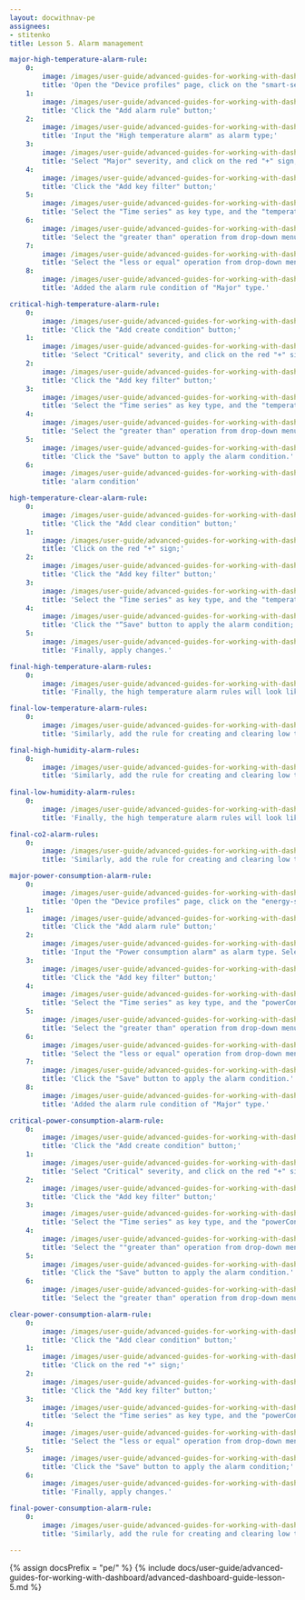 ```yaml
---
layout: docwithnav-pe
assignees:
- stitenko
title: Lesson 5. Alarm management

major-high-temperature-alarm-rule:
    0:
        image: /images/user-guide/advanced-guides-for-working-with-dashboard/lesson-5/major-high-temperature-alarm-rule-1-pe.png
        title: 'Open the "Device profiles" page, click on the "smart-sensor" device profile to open its details. Enter editing mode by clicking the big orange pencil button;'
    1:
        image: /images/user-guide/advanced-guides-for-working-with-dashboard/lesson-5/major-high-temperature-alarm-rule-2-pe.png
        title: 'Click the "Add alarm rule" button;'
    2:
        image: /images/user-guide/advanced-guides-for-working-with-dashboard/lesson-5/major-high-temperature-alarm-rule-3-pe.png
        title: 'Input the "High temperature alarm" as alarm type;'
    3:
        image: /images/user-guide/advanced-guides-for-working-with-dashboard/lesson-5/major-high-temperature-alarm-rule-4-pe.png
        title: 'Select "Major" severity, and click on the red "+" sign;'
    4:
        image: /images/user-guide/advanced-guides-for-working-with-dashboard/lesson-5/major-high-temperature-alarm-rule-5-pe.png
        title: 'Click the "Add key filter" button;'
    5:
        image: /images/user-guide/advanced-guides-for-working-with-dashboard/lesson-5/major-high-temperature-alarm-rule-6-pe.png
        title: 'Select the "Time series" as key type, and the "temperature" as the key name. Change "Value type" to "Numeric". Click the "Add" button in the "Filters" section;'
    6:
        image: /images/user-guide/advanced-guides-for-working-with-dashboard/lesson-5/major-high-temperature-alarm-rule-7-pe.png
        title: 'Select the "greater than" operation from drop-down menu, and input "30" as the threshold value. Click "Add" again to add another rule;'
    7:
        image: /images/user-guide/advanced-guides-for-working-with-dashboard/lesson-5/major-high-temperature-alarm-rule-8-pe.png
        title: 'Select the "less or equal" operation from drop-down menu, and input "32" as the threshold value. Click "Add" to confirm adding key filter;'
    8:
        image: /images/user-guide/advanced-guides-for-working-with-dashboard/lesson-5/major-high-temperature-alarm-rule-9-pe.png
        title: 'Added the alarm rule condition of "Major" type.'

critical-high-temperature-alarm-rule:
    0:
        image: /images/user-guide/advanced-guides-for-working-with-dashboard/lesson-5/critical-high-temperature-alarm-rule-1-pe.png
        title: 'Click the "Add create condition" button;'
    1:
        image: /images/user-guide/advanced-guides-for-working-with-dashboard/lesson-5/critical-high-temperature-alarm-rule-2-pe.png
        title: 'Select "Critical" severity, and click on the red "+" sign;'
    2:
        image: /images/user-guide/advanced-guides-for-working-with-dashboard/lesson-5/critical-high-temperature-alarm-rule-3-pe.png
        title: 'Click the "Add key filter" button;'
    3:
        image: /images/user-guide/advanced-guides-for-working-with-dashboard/lesson-5/critical-high-temperature-alarm-rule-4-pe.png
        title: 'Select the "Time series" as key type, and the "temperature" as the key name. Change "Value type" to "Numeric". Click the "Add" button in the "Filters" section;'
    4:
        image: /images/user-guide/advanced-guides-for-working-with-dashboard/lesson-5/critical-high-temperature-alarm-rule-5-pe.png
        title: 'Select the "greater than" operation from drop-down menu, and input `32` as the threshold value. Click "Add" to confirm adding key filter;'
    5:
        image: /images/user-guide/advanced-guides-for-working-with-dashboard/lesson-5/critical-high-temperature-alarm-rule-6-pe.png
        title: 'Click the "Save" button to apply the alarm condition.'
    6:
        image: /images/user-guide/advanced-guides-for-working-with-dashboard/lesson-5/critical-high-temperature-alarm-rule-7-pe.png
        title: 'alarm condition'

high-temperature-clear-alarm-rule:
    0:
        image: /images/user-guide/advanced-guides-for-working-with-dashboard/lesson-5/high-temperature-clear-alarm-rule-1-pe.png
        title: 'Click the "Add clear condition" button;'
    1:
        image: /images/user-guide/advanced-guides-for-working-with-dashboard/lesson-5/high-temperature-clear-alarm-rule-2-pe.png
        title: 'Click on the red "+" sign;'
    2:
        image: /images/user-guide/advanced-guides-for-working-with-dashboard/lesson-5/high-temperature-clear-alarm-rule-3-pe.png
        title: 'Click the "Add key filter" button;'
    3:
        image: /images/user-guide/advanced-guides-for-working-with-dashboard/lesson-5/high-temperature-clear-alarm-rule-4-pe.png
        title: 'Select the "Time series" as key type, and the "temperature" as the key name. Change "Value type" to "Numeric". Click the "Add" button in the "Filters" section. Select the "less or equal" operation from drop-down menu, and input "30" as the threshold value. Click "Add" to confirm adding key filter;'
    4:
        image: /images/user-guide/advanced-guides-for-working-with-dashboard/lesson-5/high-temperature-clear-alarm-rule-5-pe.png
        title: 'Click the "“Save" button to apply the alarm condition;'
    5:
        image: /images/user-guide/advanced-guides-for-working-with-dashboard/lesson-5/high-temperature-clear-alarm-rule-6-pe.png
        title: 'Finally, apply changes.'

final-high-temperature-alarm-rules:
    0:
        image: /images/user-guide/advanced-guides-for-working-with-dashboard/lesson-5/final-high-temperature-alarm-rules-1-pe.png
        title: 'Finally, the high temperature alarm rules will look like this.'

final-low-temperature-alarm-rules:
    0:
        image: /images/user-guide/advanced-guides-for-working-with-dashboard/lesson-5/final-low-temperature-alarm-rules-1-pe.png
        title: 'Similarly, add the rule for creating and clearing low temperature alerts: If the temperature falls below 20 but is not below 18 (inclusive), the alarm with the type "Major" will be created. If the temperature drops below 18, an alarm with the type "Critical" will be created. When the temperature rises above 20 degrees again, the alarm will be cleared.'

final-high-humidity-alarm-rules:
    0:
        image: /images/user-guide/advanced-guides-for-working-with-dashboard/lesson-5/final-high-humidity-alarm-rules-1-pe.png
        title: 'Similarly, add the rule for creating and clearing low temperature alerts: If the temperature falls below 20 but is not below 18 (inclusive), the alarm with the type "Major" will be created. If the temperature drops below 18, an alarm with the type "Critical" will be created. When the temperature rises above 20 degrees again, the alarm will be cleared.'
  
final-low-humidity-alarm-rules:
    0:
        image: /images/user-guide/advanced-guides-for-working-with-dashboard/lesson-5/final-low-humidity-alarm-rules-1-pe.png
        title: 'Finally, the high temperature alarm rules will look like this.'

final-co2-alarm-rules:
    0:
        image: /images/user-guide/advanced-guides-for-working-with-dashboard/lesson-5/final-co2-alarm-rules-1-pe.png
        title: 'Similarly, add the rule for creating and clearing low temperature alerts: If the temperature falls below 20 but is not below 18 (inclusive), the alarm with the type "Major" will be created. If the temperature drops below 18, an alarm with the type "Critical" will be created. When the temperature rises above 20 degrees again, the alarm will be cleared.'

major-power-consumption-alarm-rule:
    0:
        image: /images/user-guide/advanced-guides-for-working-with-dashboard/lesson-5/major-power-consumption-alarm-rule-1-pe.png
        title: 'Open the "Device profiles" page, click on the "energy-sensor" device profile to open its details. Enter editing mode by clicking the big orange pencil button;'
    1:
        image: /images/user-guide/advanced-guides-for-working-with-dashboard/lesson-5/major-power-consumption-alarm-rule-2-pe.png
        title: 'Click the "Add alarm rule" button;'
    2:
        image: /images/user-guide/advanced-guides-for-working-with-dashboard/lesson-5/major-power-consumption-alarm-rule-3-pe.png
        title: 'Input the "Power consumption alarm" as alarm type. Select "Major" severity, and click on the red "+" sign;'
    3:
        image: /images/user-guide/advanced-guides-for-working-with-dashboard/lesson-5/major-power-consumption-alarm-rule-4-pe.png
        title: 'Click the "Add key filter" button;'
    4:
        image: /images/user-guide/advanced-guides-for-working-with-dashboard/lesson-5/major-power-consumption-alarm-rule-5-pe.png
        title: 'Select the "Time series" as key type, and the "powerConsumption" as the key name. Change "Value type" to "Numeric". Click the "Add" button in the "Filters" section;'
    5:
        image: /images/user-guide/advanced-guides-for-working-with-dashboard/lesson-5/major-power-consumption-alarm-rule-6-pe.png
        title: 'Select the "greater than" operation from drop-down menu, and input "2" as the threshold value. Click "Add" again to add another rule;'
    6:
        image: /images/user-guide/advanced-guides-for-working-with-dashboard/lesson-5/major-power-consumption-alarm-rule-7-pe.png
        title: 'Select the "less or equal" operation from drop-down menu, and input "3" as the threshold value. Click "Add" to confirm adding key filter;'
    7:
        image: /images/user-guide/advanced-guides-for-working-with-dashboard/lesson-5/major-power-consumption-alarm-rule-8-pe.png
        title: 'Click the "Save" button to apply the alarm condition.'
    8:
        image: /images/user-guide/advanced-guides-for-working-with-dashboard/lesson-5/major-power-consumption-alarm-rule-9-pe.png
        title: 'Added the alarm rule condition of "Major" type.'

critical-power-consumption-alarm-rule:
    0:
        image: /images/user-guide/advanced-guides-for-working-with-dashboard/lesson-5/critical-power-consumption-alarm-rule-1-pe.png
        title: 'Click the "Add create condition" button;'
    1:
        image: /images/user-guide/advanced-guides-for-working-with-dashboard/lesson-5/critical-power-consumption-alarm-rule-2-pe.png
        title: 'Select "Critical" severity, and click on the red "+" sign;'
    2:
        image: /images/user-guide/advanced-guides-for-working-with-dashboard/lesson-5/critical-power-consumption-alarm-rule-3-pe.png
        title: 'Click the "Add key filter" button;'
    3:
        image: /images/user-guide/advanced-guides-for-working-with-dashboard/lesson-5/critical-power-consumption-alarm-rule-4-pe.png
        title: 'Select the "Time series" as key type, and the "powerConsumption" as the key name. Change "Value type" to "Numeric". Click the "Add" button in the "Filters" section;'
    4:
        image: /images/user-guide/advanced-guides-for-working-with-dashboard/lesson-5/critical-power-consumption-alarm-rule-5-pe.png
        title: 'Select the ""greater than" operation from drop-down menu, and input 3 as the threshold value. Click "Add" to confirm adding key filter;'
    5:
        image: /images/user-guide/advanced-guides-for-working-with-dashboard/lesson-5/critical-power-consumption-alarm-rule-6-pe.png
        title: 'Click the "Save" button to apply the alarm condition.'
    6:
        image: /images/user-guide/advanced-guides-for-working-with-dashboard/lesson-5/critical-power-consumption-alarm-rule-7-pe.png
        title: 'Select the "greater than" operation from drop-down menu, and input "30" as the threshold value. Click "Add" again to add another rule;'

clear-power-consumption-alarm-rule:
    0:
        image: /images/user-guide/advanced-guides-for-working-with-dashboard/lesson-5/clear-power-consumption-alarm-rule-1-pe.png
        title: 'Click the "Add clear condition" button;'
    1:
        image: /images/user-guide/advanced-guides-for-working-with-dashboard/lesson-5/clear-power-consumption-alarm-rule-2-pe.png
        title: 'Click on the red "+" sign;'
    2:
        image: /images/user-guide/advanced-guides-for-working-with-dashboard/lesson-5/clear-power-consumption-alarm-rule-3-pe.png
        title: 'Click the "Add key filter" button;'
    3:
        image: /images/user-guide/advanced-guides-for-working-with-dashboard/lesson-5/clear-power-consumption-alarm-rule-4-pe.png
        title: 'Select the "Time series" as key type, and the "powerConsumption" as the key name. Change "Value type" to "Numeric". Click the "Add" button in the "Filters" section;'
    4:
        image: /images/user-guide/advanced-guides-for-working-with-dashboard/lesson-5/clear-power-consumption-alarm-rule-5-pe.png
        title: 'Select the "less or equal" operation from drop-down menu, and input "2" as the threshold value. Click "Add" to confirm adding key filter;'
    5:
        image: /images/user-guide/advanced-guides-for-working-with-dashboard/lesson-5/clear-power-consumption-alarm-rule-6-pe.png
        title: 'Click the "Save" button to apply the alarm condition;'
    6:
        image: /images/user-guide/advanced-guides-for-working-with-dashboard/lesson-5/clear-power-consumption-alarm-rule-7-pe.png
        title: 'Finally, apply changes.'

final-power-consumption-alarm-rule:
    0:
        image: /images/user-guide/advanced-guides-for-working-with-dashboard/lesson-5/final-power-consumption-alarm-rule-1-pe.png
        title: 'Similarly, add the rule for creating and clearing low temperature alerts: If the temperature falls below 20 but is not below 18 (inclusive), the alarm with the type "Major" will be created. If the temperature drops below 18, an alarm with the type "Critical" will be created. When the temperature rises above 20 degrees again, the alarm will be cleared.'

---
```


{% assign docsPrefix = "pe/" %}
{% include docs/user-guide/advanced-guides-for-working-with-dashboard/advanced-dashboard-guide-lesson-5.md %}
